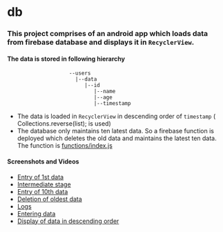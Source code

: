 # db
### This project comprises of an android app which loads data from firebase database and displays it in `RecyclerView`.
#### The data is stored in following hierarchy
                        --users
                          |--data
                             |--id
                                |--name
                                |--age
                                |--timestamp
* The data is loaded in `RecyclerView` in descending order of `timestamp` ( Collections.reverse(list); is used)
* The database only maintains ten latest data. So a firebase function is deployed which deletes the old data and maintains the latest ten data.
The function is [functions/index.js](https://github.com/abhi211199/db/blob/master/function/functions/index.js)
#### Screenshots and Videos
* [Entry of 1st  data](https://drive.google.com/open?id=1jrTQEMRJCCyhAQ6NnyJJzmANB0aWf9h4)
* [Intermediate stage](https://drive.google.com/open?id=1LRg3nnrtaR3owX-z2dUiJbIkqCmDooOM)
* [Entry of 10th data](https://drive.google.com/open?id=1aXmH0Ql1r2gEBedl8AGaZBFW8aDco2SH)
* [Deletion of oldest data](https://drive.google.com/open?id=1yQXVYhlQxybBzRCNfQSU4CchBpw3-zi_)
* [Logs](https://drive.google.com/open?id=1FjxWrNeuW_BDt1jfgv9t2y7S6lwvEw64)
* [Entering data](https://drive.google.com/open?id=1yljYeahT_ZiFH6HVdqDyjYDzI6jlZlbq)
* [Display of data in descending order](https://drive.google.com/open?id=131pm2YDeXKKd1ViGA8owZ2ajEHw337PN)
